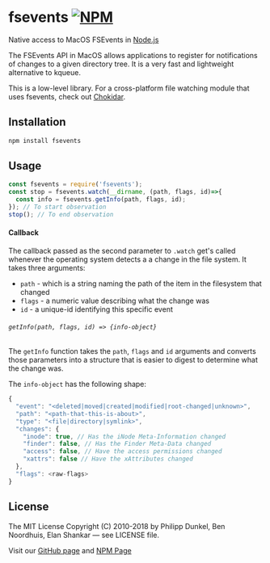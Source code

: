 # fsevents [![NPM](https://nodei.co/npm/fsevents.png)](https://nodei.co/npm/fsevents/)

Native access to MacOS FSEvents in [Node.js](https://nodejs.org/)

The FSEvents API in MacOS allows applications to register for notifications of
changes to a given directory tree. It is a very fast and lightweight alternative
to kqueue.

This is a low-level library. For a cross-platform file watching module that
uses fsevents, check out [Chokidar](https://github.com/paulmillr/chokidar).

## Installation

```sh
npm install fsevents
```

## Usage

```js
const fsevents = require('fsevents');
const stop = fsevents.watch(__dirname, (path, flags, id)=>{
  const info = fsevents.getInfo(path, flags, id);
}); // To start observation
stop(); // To end observation
```

#### Callback

The callback passed as the second parameter to `.watch` get's called whenever the operating system detects a
a change in the file system. It takes three arguments:

 * `path` - which is a string naming the path of the item in the filesystem that changed
 * `flags` - a numeric value describing what the change was
 * `id` - a unique-id identifying this specific event

###### `getInfo(path, flags, id) => {info-object}`

The `getInfo` function takes the `path`, `flags` and `id` arguments and converts those parameters into a structure
that is easier to digest to determine what the change was.

The `info-object` has the following shape:

```js
{
  "event": "<deleted|moved|created|modified|root-changed|unknown>",
  "path": "<path-that-this-is-about>",
  "type": "<file|directory|symlink>",
  "changes": {
    "inode": true, // Has the iNode Meta-Information changed
    "finder": false, // Has the Finder Meta-Data changed
    "access": false, // Have the access permissions changed
    "xattrs": false // Have the xAttributes changed
  },
  "flags": <raw-flags>
}
```

## License

The MIT License Copyright (C) 2010-2018 by Philipp Dunkel, Ben Noordhuis, Elan Shankar — see LICENSE file.

Visit our [GitHub page](https://github.com/fsevents/fsevents) and [NPM Page](https://npmjs.org/package/fsevents)
